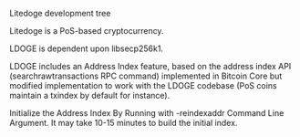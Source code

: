 
Litedoge development tree

Litedoge is a PoS-based cryptocurrency.

LDOGE is dependent upon libsecp256k1.

LDOGE includes an Address Index feature, based on the address index API (searchrawtransactions RPC command) implemented in Bitcoin Core but modified implementation to work with the LDOGE codebase (PoS coins maintain a txindex by default for instance).

Initialize the Address Index By Running with -reindexaddr Command Line Argument.  It may take 10-15 minutes to build the initial index.


